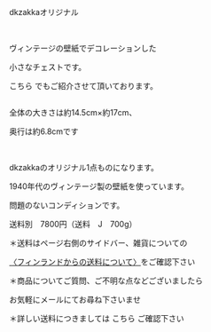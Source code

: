 <link rel="stylesheet" type="text/css" href="/assets/css/styles.css">

dkzakkaオリジナル

 

ヴィンテージの壁紙でデコレーションした

小さなチェストです。

こちら
でもご紹介させて頂いております。

<img alt="" src="http://blog.cnobi.jp/v1/blog/user/71e35865e9e62f3f9d70420d6124d2ab/1335530884"/>

全体の大きさは約14.5cm×約17cm、

奥行は約6.8cmです

<img alt="" src="http://blog.cnobi.jp/v1/blog/user/71e35865e9e62f3f9d70420d6124d2ab/1335530885"/>

<img alt="" src="http://blog.cnobi.jp/v1/blog/user/71e35865e9e62f3f9d70420d6124d2ab/1335530886"/>

<img alt="" src="http://blog.cnobi.jp/v1/blog/user/71e35865e9e62f3f9d70420d6124d2ab/1335530887"/>

<img alt="" src="http://blog.cnobi.jp/v1/blog/user/71e35865e9e62f3f9d70420d6124d2ab/1335530888"/>

<img alt="" src="http://blog.cnobi.jp/v1/blog/user/71e35865e9e62f3f9d70420d6124d2ab/1335530906"/>

<img alt="" src="http://blog.cnobi.jp/v1/blog/user/71e35865e9e62f3f9d70420d6124d2ab/1335530907"/>

<img alt="" src="http://blog.cnobi.jp/v1/blog/user/71e35865e9e62f3f9d70420d6124d2ab/1335530908"/>

<img alt="" src="http://blog.cnobi.jp/v1/blog/user/71e35865e9e62f3f9d70420d6124d2ab/1335530909"/>

dkzakkaのオリジナル1点ものになります。

1940年代のヴィンテージ製の壁紙を使っています。

問題のないコンディションです。

送料別　7800円（送料　J　700g）

＊送料はページ右側のサイドバー、雑貨についての

[〈フィンランドからの送料について〉](https://dkzakka.github.io/2005/03/31/雑貨について.html)をご確認下さい

＊商品についてご質問、ご不明な点などございましたら

お気軽にメールにてお尋ね下さいませ

＊詳しい送料につきましては
こちら
ご確認下さい